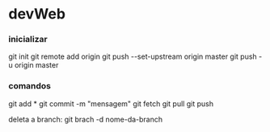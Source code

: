 # devWeb

### inicializar

git init
git remote add origin <url>
git push --set-upstream origin master
git push -u origin master

### comandos

git add \*
git commit -m "mensagem"
git fetch
git pull
git push

deleta a branch: git brach -d nome-da-branch
